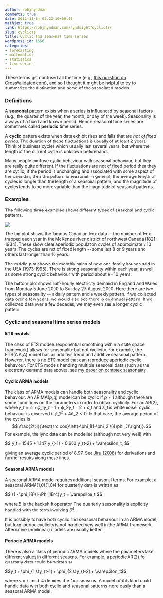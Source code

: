 ```yaml
---
author: robjhyndman
comments: true
date: 2011-12-14 05:22:10+00:00
mathjax: true
link: https://robjhyndman.com/hyndsight/cyclicts/
slug: cyclicts
title: Cyclic and seasonal time series
wordpress_id: 1656
categories:
- forecasting
- mathematics
- statistics
- time series
---
```


These terms get confused all the time (e.g., [this question on CrossValidated.com](http://stats.stackexchange.com/q/19626/159)), and so I thought it might be helpful to try to summarize the distinction and some of the associated models.<!-- more -->



### Definitions



A **seasonal** pattern exists when a series is influenced by seasonal factors (e.g., the quarter of the year, the month, or day of the week). Seasonality is always of a fixed and known period. Hence, seasonal time series are sometimes called **periodic** time series.

A **cyclic** pattern exists when data exhibit rises and falls that are _not of fixed period_. The duration of these fluctuations is usually of at least 2 years. Think of business cycles which usually last several years, but where the length of the current cycle is unknown beforehand.

Many people confuse cyclic behaviour with seasonal behaviour, but they are really quite different. If the fluctuations are not of fixed period then they are cyclic; if the period is unchanging and associated with some aspect of the calendar, then the pattern is seasonal. In general, the average length of cycles is longer than the length of a seasonal pattern, and the magnitude of cycles tends to be more variable than the magnitude of seasonal patterns.



### Examples



The following three examples shows different types of seasonal and cyclic patterns.



![](/files/cyclets.png)



The top plot shows the famous Canadian lynx data -- the number of lynx trapped each year in the McKenzie river district of northwest Canada (1821-1934). These show clear aperiodic population cycles of approximately 10 years. The cycles are not of fixed length -- some last 8 or 9 years and others last longer than 10 years.

The middle plot shows the monthly sales of new one-family houses sold in the USA (1973-1995). There is strong sea­son­al­ity within each year, as well as some strong cyclic behav­iour with period about 6 – 10 years.

The bottom plot shows half-hourly electricity demand in England and Wales from Monday 5 June 2000 to Sunday 27 August 2000. Here there are two types of seasonality -- a daily pattern and a weekly pattern. If we collected data over a few years, we would also see there is an annual pattern. If we collected data over a few decades, we may even see a longer cyclic pattern.



### Cyclic and seasonal time series models





#### ETS models



The class of ETS models (exponential smoothing within a state space framework) allows for seasonality but not cyclicity. For example, the ETS(A,A,A) model has an additive trend and additive seasonal pattern. However, there is no ETS model that can reproduce aperiodic cyclic behaviour. For ETS models handling multiple seasonal data (such as the electricity demand data above), see [my paper on complex seasonality](/publications/complex-seasonality/).



#### Cyclic ARMA models



The class of ARMA models can handle both seasonality and cyclic behaviour. An ARIMA$(p,q)$ model can be cyclic if $p>1$ although there are some conditions on the parameters in order to obtain cyclicity. For an AR(2), where $y\_t = c + \phi\_1y\_{t-1} + \phi\_2y\_{t-2} + \varepsilon\_t$ and $\varepsilon\_t$ is white noise, cyclic behaviour is observed if ${\phi\_1^2+4\phi\_2 < 0}$. In that case, the average period of the cycles is
$$
\frac{2\pi}{\text{arc cos}\left(-\phi_1(1-\phi_2)/(4\phi_2)\right)}.
$$
For example, the lynx data can be modelled (although not very well) with

<div>
$$
y_t = 1545 + 1.147 y_{t-1} - 0.600 y_{t-2} + \varepsilon_t,
$$
</div>

giving an average cyclic period of 8.97. See [Jiru (2008)](http://www.math.sjsu.edu/~crunk/masters/Abera_Jiru_thesis.pdf) for derivations and further results along these lines.



#### Seasonal ARMA models



A seasonal ARMA model requires additional seasonal terms. For example, a seasonal ARMA(1,0)(1,0)4 for quarterly data is written as

<div>
$$
(1 - \phi_1B)(1-\Phi_1B^4)y_t = \varepsilon_t
$$
</div>

where $B$ is the backshift operator. The quarterly seasonality is explicitly handled with the term involving $B^4$.

It is possibly to have both cyclic and seasonal behaviour in an ARMA model, but long-period cyclicity is not handled very well in the ARMA framework. Alternative (nonlinear) models are usually better.



#### Periodic ARMA models



There is also a class of periodic ARMA models where the parameters take different values in different seasons. For example, a periodic AR(2) for quarterly data could be written as

<div>
$$y_t = \phi_{1,s}y_{t-1} + \phi_{2,s}y_{t-2} + \varepsilon_t$$
</div>

where $s=t\mod 4$ denotes the four seasons. A model of this kind could handle data with both cyclic and seasonal patterns more easily than a seasonal ARMA model.
